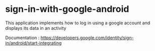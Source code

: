 # sign-in-with-google-android
This application implements how to log in using a google account and displays its data in an activity

Documentation : https://developers.google.com/identity/sign-in/android/start-integrating
